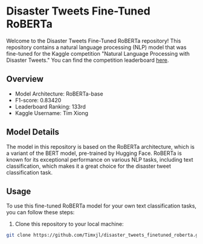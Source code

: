 # Disaster Tweets Fine-Tuned RoBERTa

Welcome to the Disaster Tweets Fine-Tuned RoBERTa repository! This repository contains a natural language processing (NLP) model that was fine-tuned for the Kaggle competition "Natural Language Processing with Disaster Tweets." You can find the competition leaderboard [here](https://www.kaggle.com/competitions/nlp-getting-started/leaderboard).

## Overview

- Model Architecture: RoBERTa-base
- F1-score: 0.83420
- Leaderboard Ranking: 133rd
- Kaggle Username: Tim Xiong

## Model Details

The model in this repository is based on the RoBERTa architecture, which is a variant of the BERT model, pre-trained by Hugging Face. RoBERTa is known for its exceptional performance on various NLP tasks, including text classification, which makes it a great choice for the disaster tweet classification task.

## Usage

To use this fine-tuned RoBERTa model for your own text classification tasks, you can follow these steps:

1. Clone this repository to your local machine:

```bash
git clone https://github.com/Timxjl/disaster_tweets_finetuned_roberta.git
